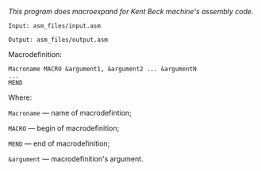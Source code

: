 *This program does macroexpand for Kent Beck machine's assembly code.*

`Input: asm_files/input.asm`

`Output: asm_files/output.asm`


Macrodefinition:
```
Macroname MACRO &argument1, &argument2 ... &argumentN
...
MEND
```

Where:

`Macroname` — name of macrodefintion;

`MACRO` — begin of macrodefinition;

`MEND` — end of macrodefinition;

`&argument` — macrodefinition's argument.
